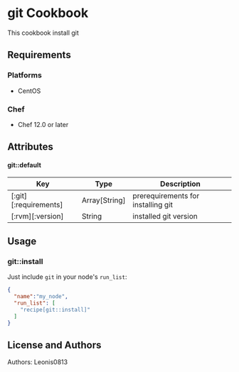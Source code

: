 # git Cookbook

This cookbook install git

## Requirements

### Platforms

- CentOS

### Chef

- Chef 12.0 or later

## Attributes

#### git::default

|Key                  |Type         |Description                       |
|---------------------|-------------|----------------------------------|
|[:git][:requirements]|Array[String]|prerequirements for installing git|
|[:rvm][:version]     |String       |installed git version             |

## Usage

### git::install

Just include `git` in your node's `run_list`:

```json
{
  "name":"my_node",
  "run_list": [
    "recipe[git::install]"
  ]
}
```

## License and Authors

Authors: Leonis0813
